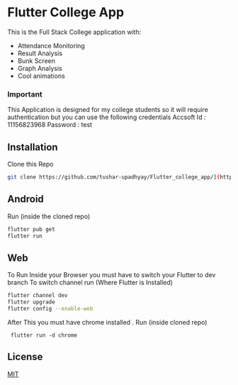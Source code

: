 
# Flutter College App

This is the Full Stack College application with:

 - Attendance Monitoring
 - Result Analysis
 - Bunk Screen
 - Graph Analysis
 - Cool animations
### Important
This Application is designed for my college students so it will require authentication but you can use the following credentials
Accsoft Id : 11156823968
Password : test
## Installation

Clone this Repo <br/>
```bash
git clone https://github.com/tushar-upadhyay/Flutter_college_app/](https://github.com/tushar-upadhyay/Flutter_college_app.git
```
## Android
Run  (inside the cloned repo)
```bash
flutter pub get
flutter run 
```

## Web
To Run Inside your Browser you must have to  switch your Flutter  to dev branch
To switch channel run (Where Flutter is Installed)
```bash
flutter channel dev
flutter upgrade
flutter config --enable-web
```
After This you must have chrome installed . Run (inside cloned repo) 
```
 flutter run -d chrome
```

## License
[MIT](https://choosealicense.com/licenses/mit/)
